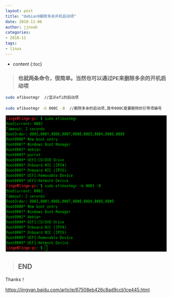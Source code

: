 ```yaml
---
layout: post
title: "debian9删除多余开机启动项"
date: 2018-11-06
author: jjnoob
categories:
- 2018-11
tags:
- linux
---
```


* content
{:toc}

> ### 也就两条命令，很简单。当然也可以通过PE来删除多余的开机启动项

```bash
sudo efibootmgr  //显示efi的启动项

sudo efibootmgr -b 000C -B  //删除多余的启动项,其中000C是要删除的引导项编号
```
![img](/screenshots/linuxbootmgr01.png)

> ## END

Thanks！

https://jingyan.baidu.com/article/67508eb426c8ad9ccb1ce445.html

